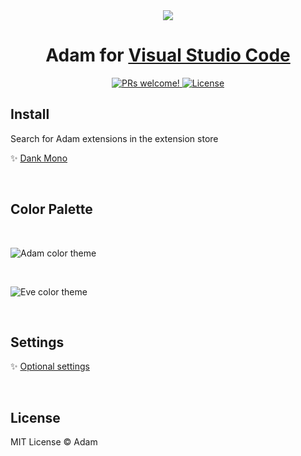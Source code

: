<div align="center">
  <img src="https://i.imgur.com/Eky8mTf.png" />

  <h1>Adam for <a href="https://code.visualstudio.com/" target="_blank">Visual Studio Code</a></h1>
</div>

<p align="center">
  <a href="https://github.com/souzk/vscode/pulls" target="_blank">
    <img src="https://img.shields.io/badge/PRs-welcome-%235FCC6F.svg" alt="PRs welcome!" />
  </a>
  <a href="https://github.com/souzk/vscode/blob/main/adam/license" target="_blank">
    <img alt="License" src="https://img.shields.io/badge/license-MIT-%235FCC6F">
  </a>
</p>

## Install

Search for Adam extensions in the extension store

✨
[Dank Mono](https://github.com/cancng/fonts)

<br>

## Color Palette

<br>

![Adam color theme](https://i.imgur.com/uRt9WWw.png)

<br>

![Eve color theme](https://i.imgur.com/f9wnjjt.png)

<br>

## Settings

✨ [Optional settings](https://gist.github.com/souzk/c0261300c4d7c024361fdd4a0b8548c5)

<br>

## License

MIT License © Adam
